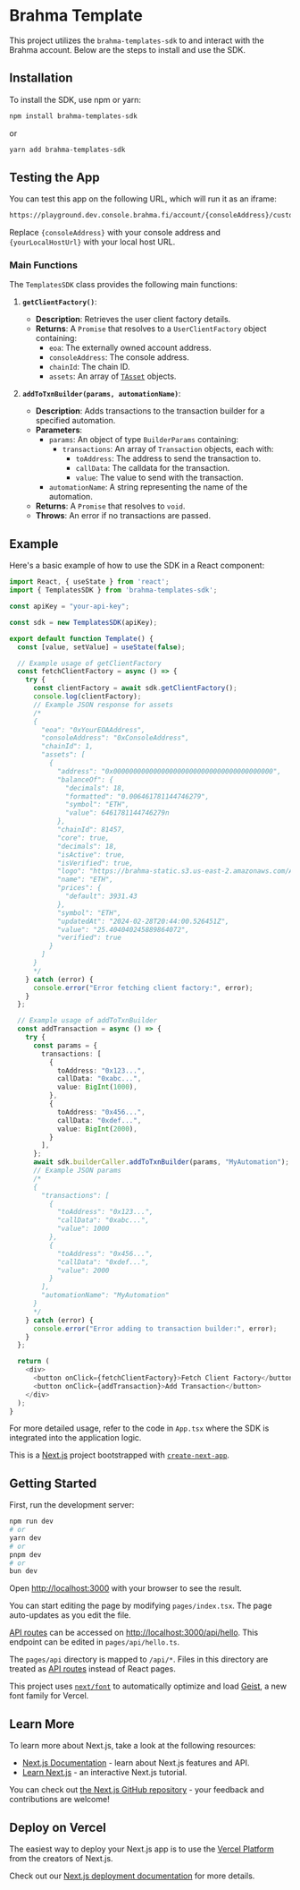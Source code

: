 # Brahma Template

This project utilizes the `brahma-templates-sdk` to and interact with the Brahma account. Below are the steps to install and use the SDK.

## Installation

To install the SDK, use npm or yarn:

```sh
npm install brahma-templates-sdk
```

or

```sh
yarn add brahma-templates-sdk
```

## Testing the App

You can test this app on the following URL, which will run it as an iframe:

```txt
https://playground.dev.console.brahma.fi/account/{consoleAddress}/custom-template?templateUrl={yourLocalHostUrl}
```

Replace `{consoleAddress}` with your console address and `{yourLocalHostUrl}` with your local host URL.

### Main Functions

The `TemplatesSDK` class provides the following main functions:

1. **`getClientFactory()`**:

   - **Description**: Retrieves the user client factory details.
   - **Returns**: A `Promise` that resolves to a `UserClientFactory` object containing:
     - `eoa`: The externally owned account address.
     - `consoleAddress`: The console address.
     - `chainId`: The chain ID.
     - `assets`: An array of [`TAsset`](/packages/brahma-templates-sdk/src/types.ts#L17) objects.

2. **`addToTxnBuilder(params, automationName)`**:
   - **Description**: Adds transactions to the transaction builder for a specified automation.
   - **Parameters**:
     - `params`: An object of type `BuilderParams` containing:
       - `transactions`: An array of `Transaction` objects, each with:
         - `toAddress`: The address to send the transaction to.
         - `callData`: The calldata for the transaction.
         - `value`: The value to send with the transaction.
     - `automationName`: A string representing the name of the automation.
   - **Returns**: A `Promise` that resolves to `void`.
   - **Throws**: An error if no transactions are passed.

## Example

Here's a basic example of how to use the SDK in a React component:

```ts
import React, { useState } from 'react';
import { TemplatesSDK } from 'brahma-templates-sdk';

const apiKey = "your-api-key";

const sdk = new TemplatesSDK(apiKey);

export default function Template() {
  const [value, setValue] = useState(false);

  // Example usage of getClientFactory
  const fetchClientFactory = async () => {
    try {
      const clientFactory = await sdk.getClientFactory();
      console.log(clientFactory);
      // Example JSON response for assets
      /*
      {
        "eoa": "0xYourEOAAddress",
        "consoleAddress": "0xConsoleAddress",
        "chainId": 1,
        "assets": [
          {
            "address": "0x0000000000000000000000000000000000000000",
            "balanceOf": {
              "decimals": 18,
              "formatted": "0.006461781144746279",
              "symbol": "ETH",
              "value": 6461781144746279n
            },
            "chainId": 81457,
            "core": true,
            "decimals": 18,
            "isActive": true,
            "isVerified": true,
            "logo": "https://brahma-static.s3.us-east-2.amazonaws.com/Asset/Asset%3DETH.svg",
            "name": "ETH",
            "prices": {
              "default": 3931.43
            },
            "symbol": "ETH",
            "updatedAt": "2024-02-28T20:44:00.526451Z",
            "value": "25.404040245889864072",
            "verified": true
          }
        ]
      }
      */
    } catch (error) {
      console.error("Error fetching client factory:", error);
    }
  };

  // Example usage of addToTxnBuilder
  const addTransaction = async () => {
    try {
      const params = {
        transactions: [
          {
            toAddress: "0x123...",
            callData: "0xabc...",
            value: BigInt(1000),
          },
          {
            toAddress: "0x456...",
            callData: "0xdef...",
            value: BigInt(2000),
          }
        ],
      };
      await sdk.builderCaller.addToTxnBuilder(params, "MyAutomation");
      // Example JSON params
      /*
      {
        "transactions": [
          {
            "toAddress": "0x123...",
            "callData": "0xabc...",
            "value": 1000
          },
          {
            "toAddress": "0x456...",
            "callData": "0xdef...",
            "value": 2000
          }
        ],
        "automationName": "MyAutomation"
      }
      */
    } catch (error) {
      console.error("Error adding to transaction builder:", error);
    }
  };

  return (
    <div>
      <button onClick={fetchClientFactory}>Fetch Client Factory</button>
      <button onClick={addTransaction}>Add Transaction</button>
    </div>
  );
}
```

For more detailed usage, refer to the code in `App.tsx` where the SDK is integrated into the application logic.

This is a [Next.js](https://nextjs.org) project bootstrapped with [`create-next-app`](https://nextjs.org/docs/pages/api-reference/create-next-app).

## Getting Started

First, run the development server:

```bash
npm run dev
# or
yarn dev
# or
pnpm dev
# or
bun dev
```

Open [http://localhost:3000](http://localhost:3000) with your browser to see the result.

You can start editing the page by modifying `pages/index.tsx`. The page auto-updates as you edit the file.

[API routes](https://nextjs.org/docs/pages/building-your-application/routing/api-routes) can be accessed on [http://localhost:3000/api/hello](http://localhost:3000/api/hello). This endpoint can be edited in `pages/api/hello.ts`.

The `pages/api` directory is mapped to `/api/*`. Files in this directory are treated as [API routes](https://nextjs.org/docs/pages/building-your-application/routing/api-routes) instead of React pages.

This project uses [`next/font`](https://nextjs.org/docs/pages/building-your-application/optimizing/fonts) to automatically optimize and load [Geist](https://vercel.com/font), a new font family for Vercel.

## Learn More

To learn more about Next.js, take a look at the following resources:

- [Next.js Documentation](https://nextjs.org/docs) - learn about Next.js features and API.
- [Learn Next.js](https://nextjs.org/learn-pages-router) - an interactive Next.js tutorial.

You can check out [the Next.js GitHub repository](https://github.com/vercel/next.js) - your feedback and contributions are welcome!

## Deploy on Vercel

The easiest way to deploy your Next.js app is to use the [Vercel Platform](https://vercel.com/new?utm_medium=default-template&filter=next.js&utm_source=create-next-app&utm_campaign=create-next-app-readme) from the creators of Next.js.

Check out our [Next.js deployment documentation](https://nextjs.org/docs/pages/building-your-application/deploying) for more details.
